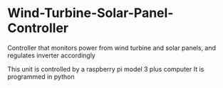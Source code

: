 # Wind-Turbine-Solar-Panel-Controller
Controller that monitors power from wind turbine and solar panels, and regulates inverter accordingly

This unit is controlled by a raspberry pi model 3 plus computer
It is programmed in python
